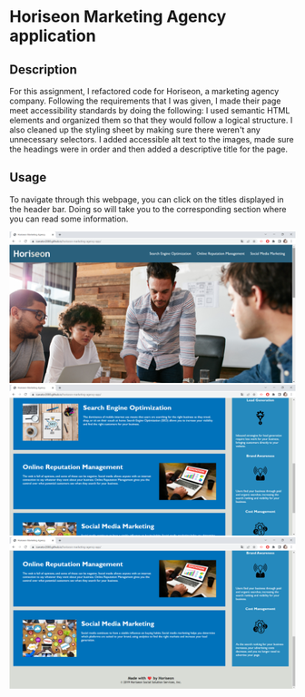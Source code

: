 # Horiseon Marketing Agency application

## Description

For this assignment, I refactored code for Horiseon, a marketing agency company. Following the requirements that I was given, I made their page meet accessibility standards by doing the following: 
I used semantic HTML  elements and organized them so that they would follow a logical structure. I also cleaned up the styling sheet by making sure there weren't any unnecessary selectors. 
I added accessible alt text to the images, made sure the headings were in order and then added a descriptive title for the page. 


## Usage

To navigate through this webpage, you can click on the titles displayed in the header bar. Doing so will take you to the corresponding section where you can read some information. 

![Screenshot showing the header and hero image](./images/horiseon1.png)
![Screenshot showing part of the sections of the page and part of the aside](./images/horiseon2.png)
![Screenshot showing the remaining part of the sections of the page and the aside, and the footer](./images/horiseon3.png)


